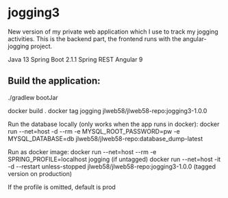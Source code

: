 # jogging3

New version of my private web application which I use to track my jogging activities. This is the backend part, the frontend runs with the angular-jogging project.

Java 13
Spring Boot 2.1.1
Spring REST
Angular 9

## Build the application:

./gradlew bootJar

docker build .
docker tag jogging jlweb58/jlweb58-repo:jogging3-1.0.0

Run the database locally (only works when the app runs in docker):
docker run --net=host -d --rm -e MYSQL_ROOT_PASSWORD=pw -e MYSQL_DATABASE=db  jlweb58/jlweb58-repo:database_dump-latest

Run as docker image: 
docker run --net=host --rm -e SPRING_PROFILE=localhost jogging 
(if untagged)
docker run --net=host -it -d --restart unless-stopped jlweb58/jlweb58-repo:jogging3-1.0.0
(tagged version on production)

If the profile is omitted, default is prod
